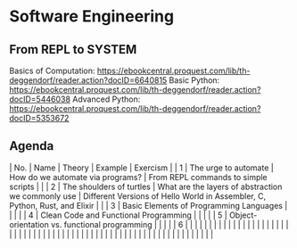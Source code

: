 # Software Engineering

## From REPL to SYSTEM

Basics of Computation: https://ebookcentral.proquest.com/lib/th-deggendorf/reader.action?docID=6640815
Basic Python: https://ebookcentral.proquest.com/lib/th-deggendorf/reader.action?docID=5446038
Advanced Python: https://ebookcentral.proquest.com/lib/th-deggendorf/reader.action?docID=5353672

## Agenda


| No. | Name                                          | Theory                                             | Example                                                                     | Exercism |
| 1   | The urge to automate                          | How do we automate via programs?                   | From REPL commands to simple scripts                                        |          |
| 2   | The shoulders of turtles                      | What are the layers of abstraction we commonly use | Different Versions of Hello World in Assembler, C, Python, Rust, and Elixir |          |
| 3   | Basic Elements of Programming Languages       |                                                    |                                                                             |          |
| 4   | Clean Code and Functional Programming         |                                                    |                                                                             |          |
| 5   | Object-orientation vs. functional programming |                                                    |                                                                             |          |
| 6   |                                               |                                                    |                                                                             |          |
|     |                                               |                                                    |                                                                             |          |
|     |                                               |                                                    |                                                                             |          |
|     |                                               |                                                    |                                                                             |          |
|     |                                               |                                                    |                                                                             |          |
|     |                                               |                                                    |                                                                             |          |
|     |                                               |                                                    |                                                                             |          |
|     |                                               |                                                    |                                                                             |          |
|     |                                               |                                                    |                                                                             |          |
|     |                                               |                                                    |                                                                             |          |
|     |                                               |                                                    |                                                                             |          |
